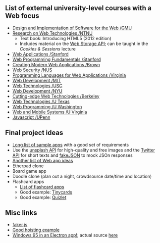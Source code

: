 ## List of external university-level courses with a Web focus

- [Design and Implementation of Software for the Web /GMU](https://cs.gmu.edu/~tlatoza/teaching/swe432f17/home.html)
- [Research on Web Technologies /NTNU](https://www.ntnu.edu/studies/courses/IMT4308/#tab=omEmnet)
  - Text book: Introducing HTML5 (2012 edition)
  - Includes material on the [Web Storage API](https://developer.mozilla.org/en-US/docs/Web/API/Web_Storage_API); can be taught in the *Cookies & Sessions* lecture
- [Web Applications /Stanford](http://web.stanford.edu/class/cs142/)
- [Web Programming Fundamentals /Stanford](http://web.stanford.edu/class/cs193x/)
- [Creating Modern Web Applications /Brown](https://cs.brown.edu/courses/csci1320/index.html)
- [Web Security /NUS](http://www.comp.nus.edu.sg/~prateeks/teaching/sp15/cs5331-sp15.html)
- [Programming Languages for Web Applications /Virginia](http://www.cs.virginia.edu/~up3f/cs4640/schedule.html)
- [Web Development /MIT](http://webdevelopment.mit.edu/2018/lectures)
- [Web Technologies /USC](http://cs-server.usc.edu:45678/lectures.html)
- [Web Development /NYU](https://cs.nyu.edu/courses/spring15/CSCI-UA.0061-002/syllabus/)
- [Cutting-edge Web Technologies /Berkeley](https://inst.eecs.berkeley.edu/~cs294-101/sp15/)
- [Web Technologies /U Texas](http://www.cs.utsa.edu/~cs4413/)
- [Web Programming /U Washington](https://courses.cs.washington.edu/courses/cse154/17au/lectures.shtml)
- [Web and Mobile Systems /U Virginia](http://cs4720.cs.virginia.edu/f14/)
- [Javascript /UPenn](http://www.seas.upenn.edu/~cis197/)

## Final project ideas

- [Long list of sample apps](https://flaviocopes.com/sample-app-ideas/) with a good set of requirements
- Use the [unsplash API](https://unsplash.com/developers) for high-quality and free images and the [Twitter API](https://developer.twitter.com/en/docs) for short texts and [fakeJSON](https://fakejson.com/) to mock JSOn responses
- [Another list of Web app ideas](https://github.com/tastejs/awesome-app-ideas)
- Etherpad clone
- Board game app
- Doodle clone (plan out a night, crowdsource date/time and location)
- Flashcard apps
  - [List of flashcard apps](https://en.wikipedia.org/wiki/List_of_flashcard_software)
  - Good example: [Tinycards](https://tinycards.duolingo.com/)
  - Good example: [Quizlet](https://quizlet.com/)

## Misc links
- [faker.js](https://github.com/marak/Faker.js/)
- [Good hoisting example](https://andy-carter.com/blog/variable-scope-in-modern-javascript)
- [Windows 95 in an Electron app!](https://twitter.com/felixrieseberg/status/1032642127178547201); actual source [here](https://github.com/felixrieseberg/windows95)